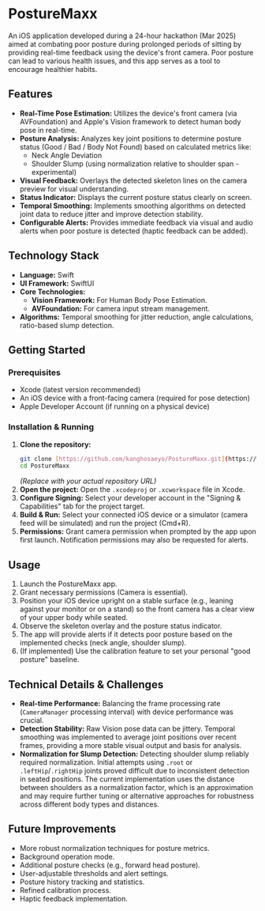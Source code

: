 # PostureMaxx

An iOS application developed during a 24-hour hackathon (Mar 2025) aimed at combating poor posture during prolonged periods of sitting by providing real-time feedback using the device's front camera. Poor posture can lead to various health issues, and this app serves as a tool to encourage healthier habits.

## Features

* **Real-Time Pose Estimation:** Utilizes the device's front camera (via AVFoundation) and Apple's Vision framework to detect human body pose in real-time.
* **Posture Analysis:** Analyzes key joint positions to determine posture status (Good / Bad / Body Not Found) based on calculated metrics like:
    * Neck Angle Deviation
    * Shoulder Slump (using normalization relative to shoulder span - experimental)
* **Visual Feedback:** Overlays the detected skeleton lines on the camera preview for visual understanding.
* **Status Indicator:** Displays the current posture status clearly on screen.
* **Temporal Smoothing:** Implements smoothing algorithms on detected joint data to reduce jitter and improve detection stability.
* **Configurable Alerts:** Provides immediate feedback via visual and audio alerts when poor posture is detected (haptic feedback can be added).

## Technology Stack

* **Language:** Swift
* **UI Framework:** SwiftUI
* **Core Technologies:**
    * **Vision Framework:** For Human Body Pose Estimation.
    * **AVFoundation:** For camera input stream management.
* **Algorithms:** Temporal smoothing for jitter reduction, angle calculations, ratio-based slump detection.

## Getting Started

### Prerequisites

* Xcode (latest version recommended)
* An iOS device with a front-facing camera (required for pose detection)
* Apple Developer Account (if running on a physical device)

### Installation & Running

1.  **Clone the repository:**
    ```bash
    git clone [https://github.com/kanghosaeyo/PostureMaxx.git](https://www.google.com/search?q=https://github.com/kanghosaeyo/PostureMaxx.git)
    cd PostureMaxx
    ```
    *(Replace with your actual repository URL)*
2.  **Open the project:** Open the `.xcodeproj` or `.xcworkspace` file in Xcode.
3.  **Configure Signing:** Select your developer account in the "Signing & Capabilities" tab for the project target.
4.  **Build & Run:** Select your connected iOS device or a simulator (camera feed will be simulated) and run the project (Cmd+R).
5.  **Permissions:** Grant camera permission when prompted by the app upon first launch. Notification permissions may also be requested for alerts.

## Usage

1.  Launch the PostureMaxx app.
2.  Grant necessary permissions (Camera is essential).
3.  Position your iOS device upright on a stable surface (e.g., leaning against your monitor or on a stand) so the front camera has a clear view of your upper body while seated.
4.  Observe the skeleton overlay and the posture status indicator.
5.  The app will provide alerts if it detects poor posture based on the implemented checks (neck angle, shoulder slump).
6.  (If implemented) Use the calibration feature to set your personal "good posture" baseline.

## Technical Details & Challenges

* **Real-time Performance:** Balancing the frame processing rate (`CameraManager` processing interval) with device performance was crucial.
* **Detection Stability:** Raw Vision pose data can be jittery. Temporal smoothing was implemented to average joint positions over recent frames, providing a more stable visual output and basis for analysis.
* **Normalization for Slump Detection:** Detecting shoulder slump reliably required normalization. Initial attempts using `.root` or `.leftHip`/`.rightHip` joints proved difficult due to inconsistent detection in seated positions. The current implementation uses the distance between shoulders as a normalization factor, which is an approximation and may require further tuning or alternative approaches for robustness across different body types and distances.

## Future Improvements

* More robust normalization techniques for posture metrics.
* Background operation mode.
* Additional posture checks (e.g., forward head posture).
* User-adjustable thresholds and alert settings.
* Posture history tracking and statistics.
* Refined calibration process.
* Haptic feedback implementation.
